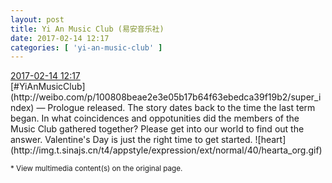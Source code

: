 ```yaml
---
layout: post
title: Yi An Music Club (易安音乐社)
date: 2017-02-14 12:17
categories: [ 'yi-an-music-club' ]
---
```


<div class="weibo-info">
  <a href="http://weibo.com/6094546964/EvtOT4vfV">2017-02-14 12:17</a>
</div>
[#YiAnMusicClub](http://weibo.com/p/100808beae2e3e05b17b64f63ebedca39f19b2/super_index) — Prologue released. The story dates back to the time the last term began. In what coincidences and oppotunities did the members of the Music Club gathered together? Please get into our world to find out the answer. Valentine's Day is just the right time to get started. ![heart](http://img.t.sinajs.cn/t4/appstyle/expression/ext/normal/40/hearta_org.gif)

<!-- more -->

<small>* View multimedia content(s) on the original page.</small>
